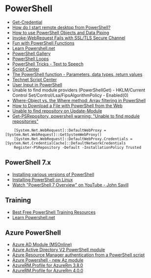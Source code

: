 # PowerShell

- [Get-Credential](https://msdn.microsoft.com/en-us/powershell/reference/5.1/microsoft.powershell.security/get-credential)
- [How do I start remote desktop from PowerShell?](http://stackoverflow.com/questions/24493213/how-do-i-start-remote-desktop-from-powershell)
- [How to use PowerShell Objects and Data Piping](https://www.varonis.com/blog/how-to-use-powershell-objects-and-data-piping/)
- [Invoke-WebRequest Fails with SSL/TLS Secure Channel](https://stackoverflow.com/questions/41618766/powershell-invoke-webrequest-fails-with-ssl-tls-secure-channel)
- [Fun with PowerShell Functions](https://blogs.technet.microsoft.com/heyscriptingguy/2015/07/08/fun-with-powershell-functions/)
- [Learn Powershell.net](https://learn-powershell.net/)
- [PowerShell Gallery](https://www.powershellgallery.com/)
- [PowerShell Loops](https://4sysops.com/archives/powershell-loops-for-foreach-while-do-until-continue-break/)
- [PowerShell Tricks - Text to Speech](https://gallery.technet.microsoft.com/scriptcenter/PowerShell-Tricks-Text-to-2992aa1b)
- [Script Center](https://technet.microsoft.com/en-us/scriptcenter/bb410849.aspx)
- [The PowerShell function - Parameters, data types, return values](https://4sysops.com/archives/the-powershell-function-parameters-data-types-return-values/)
- [Technet Script Center](https://gallery.technet.microsoft.com/scriptcenter)
- [User Input in PowerShell](https://4sysops.com/archives/user-input-in-powershell-read-host-mandatory-true-outgridview/)
- Unable to find module providers (PowerShellGet) - HKLM/Current Control Set/Control/Lsa/FipsAlgorithmPolicy - Enabled(0)
- [Where-Object vs. the Where method: Array filtering in PowerShell](https://4sysops.com/archives/where-object-vs-the-where-method-array-filtering-in-powershell/)
- [How to Download a File with PowerShell from the Web](https://adamtheautomator.com/powershell-download-file/)
- [Unable to find repository on Update-Module](https://stackoverflow.com/questions/53358723/unable-to-find-repository-on-update-module)
- [Get-PSRepository, powershell warning: "Unable to find module repositories"](https://stackoverflow.com/questions/67475168/get-psrepository-powershell-warning-unable-to-find-module-repositories-while)
```shell:
    [System.Net.WebRequest]::DefaultWebProxy = [System.Net.WebRequest]::GetSystemWebProxy()
    [System.Net.WebRequest]::DefaultWebProxy.Credentials = [System.Net.CredentialCache]::DefaultNetworkCredentials
    Register-PSRepository -Default -InstallationPolicy Trusted 
``` 

## PowerShell 7.x

- [Installing various versions of PowerShell](https://docs.microsoft.com/en-us/powershell/scripting/install/installing-powershell?view=powershell-7.1)
- [Installing PowerShell on Linux](https://docs.microsoft.com/en-us/powershell/scripting/install/installing-powershell-core-on-linux)
- [Watch "PowerShell 7 Overview" on YouTube - John Savill](https://youtu.be/K9EUntTP7jM)

## Training

- [Best Free PowerShell Training Resources](https://www.businessnewsdaily.com/10760-best-free-powershell-training-resources.html)
- [Learn Powershell.net](https://learn-powershell.net/)

## Azure PowerShell

- [Azure AD Module (MSOnline)](https://docs.microsoft.com/en-us/powershell/msonline/v1/azureactivedirectory?redirectedfrom=msdn)
- [Azure Active Directory V2 PowerShell module](https://docs.microsoft.com/en-us/powershell/azuread/v2/azureactivedirectory)
- [Azure Resource Manager authentication from a PowerShell script](https://blogs.endjin.com/2016/01/azure-resource-manager-authentication-from-a-powershell-script/)
- [Azure Powershell - new Az module](https://docs.microsoft.com/en-us/powershell/azure/overview?view=azps-1.8.0)
- [AzureRM.Profile for AzureRm 3.8.0](https://docs.microsoft.com/en-us/powershell/module/azurerm.profile/?view=azurermps-3.8.0)
- [AzureRM.Profile for AzureRm 4.0.0](https://docs.microsoft.com/en-us/powershell/module/azurerm.profile/?view=azurermps-4.0.0)
